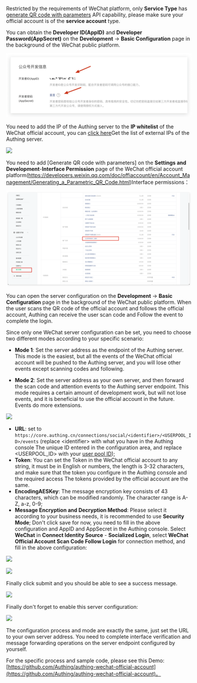 <IntegrationDetailCard title="Note before development">

Restricted by the requirements of WeChat platform, only **Service Type** has [generate QR code with parameters](https://developers.weixin.qq.com/doc/offiaccount/en/Account_Management/Generating_a_Parametric_QR_Code.html) API capability, please make sure your official account is of the **service account** type.
</IntegrationDetailCard>


<IntegrationDetailCard title="Get public account development information">

You can obtain the **Developer ID(AppID)** and **Developer Password(AppSecret)** on the **Development** -> **Basic Configuration** page in the background of the WeChat public platform.

![](./images/wechat-mp-app-id.png)


</IntegrationDetailCard>

<IntegrationDetailCard title="Set up IP whitelist">

You need to add the IP of the Authing server to the **IP whitelist** of the WeChat official account, you can [click here](https://core.authing.cn/api/v2/system/public-ips)Get the list of external IPs of the Authing server.

![](https://cdn.authing.cn/img/20210528225758.png)


</IntegrationDetailCard>

<IntegrationDetailCard title="Add API permissions">

You need to add [Generate QR code with parameters] on the **Settings and Development**-**Interface Permission** page of the WeChat official account platform(https://developers.weixin.qq.com/doc/offiaccount/en/Account_Management/Generating_a_Parametric_QR_Code.html)Interface permissions：

![](./images/api.png)


</IntegrationDetailCard>

<IntegrationDetailCard title="Select server configuration mode">

You can open the server configuration on the **Development** -> **Basic Configuration** page in the background of the WeChat public platform. When the user scans the QR code of the official account and follows the official account, Authing can receive the user scan code and Follow the event to complete the login.

Since only one WeChat server configuration can be set, you need to choose two different modes according to your specific scenario:

- **Mode 1**: Set the server address as the endpoint of the Authing server. This mode is the easiest, but all the events of the WeChat official account will be pushed to the Authing server, and you will lose other events except scanning codes and following.

- **Mode 2**: Set the server address as your own server, and then forward the scan code and attention events to the Authing server endpoint. This mode requires a certain amount of development work, but will not lose events, and it is beneficial to use the official account in the future. Events do more extensions.


</IntegrationDetailCard>

<IntegrationDetailCard title="Mode 1: Set the server address as the Authing server endpoint">

![](https://cdn.authing.cn/img/20210528103130.png)

- **URL**: set to `https://core.authing.cn/connections/social/<identifier>/<USERPOOL_ID>/events` (replace \<identifier\> with what you have in the Authing console The unique ID entered in the configuration area, and replace \<USERPOOL_ID\> with your [user pool ID](/guides/faqs/get-userpool-id-and-secret.md));
- **Token**: You can set the Token in the WeChat official account to any string, it must be in English or numbers, the length is 3-32 characters, and make sure that the token you configure in the Authing console and the required access The tokens provided by the official account are the same.
- **EncodingAESKey**: The message encryption key consists of 43 characters, which can be modified randomly. The character range is A-Z, a-z, 0-9;
- **Message Encryption and Decryption Method**: Please select it according to your business needs, it is recommended to use **Security Mode**;
Don't click save for now, you need to fill in the above configuration and AppID and AppSecret in the Authing console. Select **WeChat** in **Connect Identity Source** - **Socialized Login**, select **WeChat Official Account Scan Code Follow Login** for connection method, and fill in the above configuration:

![](~@imagesZhCn/connections/wechat/choose-wechat-identity-source.png)

![](~@imagesZhCn/connections/wechat/wechat-official-account-subscription/wechat-official-account-subscription-events-connection.png)

Finally click submit and you should be able to see a success message.

![](https://cdn.authing.cn/img/20210528105245.png)

Finally don't forget to enable this server configuration:

![](https://cdn.authing.cn/img/20210528105417.png)

</IntegrationDetailCard>

<IntegrationDetailCard title="Mode 2: Set the server address to your own server, and then forward the scan code and attention events to the Authing server endpoint">

The configuration process and mode are exactly the same, just set the URL to your own server address. You need to complete interface verification and message forwarding operations on the server endpoint configured by yourself.

For the specific process and sample code, please see this Demo:[https://github.com/Authing/authing-wechat-official-account](https://github.com/Authing/authing-wechat-official-account)。


</IntegrationDetailCard>
